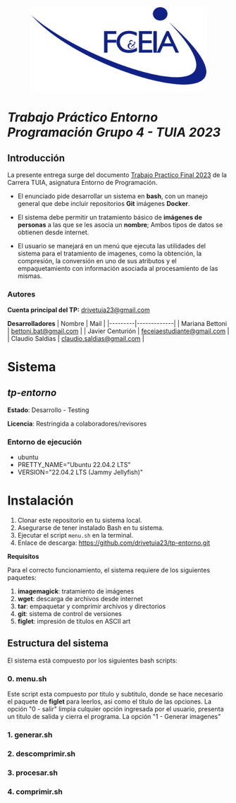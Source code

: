 <p align="center"><img src="https://github.com/drivetuia23/tp-entorno/blob/main/FCEIA-logo.png" width="400"></a></p>

# _Trabajo Práctico Entorno Programación Grupo 4 - TUIA 2023_

## Introducción
La presente entrega surge del documento [Trabajo Practico Final 2023](https://drive.google.com/file/d/1KKVDdJaA6RKaLsaN2kOjZEvV_cZJ8ZsW/view?usp=sharing) de la Carrera TUIA, asignatura Entorno de Programación. 

*  El enunciado pide desarrollar un sistema en **bash**, con un manejo general que debe incluir repositorios **Git** imágenes **Docker**.

*  El sistema debe permitir un tratamiento básico de __imágenes de personas__ a las que se les asocia un __nombre__; Ambos tipos de datos se obtienen desde internet. 

*  El usuario se manejará en un menú que ejecuta las utilidades del sistema para el tratamiento de imagenes, como la obtención, la compresión, la conversión en uno de sus atributos y el empaquetamiento con información asociada al procesamiento de las mismas.

### Autores

**Cuenta principal del TP:** drivetuia23@gmail.com

**Desarrolladores**
| Nombre  | Mail |
|---------|-------------|
| Mariana Bettoni | bettoni.bat@gmail.com |
| Javier Centurión | feceiaestudiante@gmail.com |
| Claudio Saldias | claudio.saldias@gmail.com |

# Sistema

## _tp-entorno_

**Estado**: Desarrollo - Testing


**Licencia**: Restringida a colaboradores/revisores

### Entorno de ejecución
* ubuntu 
* PRETTY_NAME="Ubuntu 22.04.2 LTS"
* VERSION="22.04.2 LTS (Jammy Jellyfish)"
  
# Instalación
1. Clonar este repositorio en tu sistema local.
2. Asegurarse de tener instalado Bash en tu sistema.
3. Ejecutar el script `menu.sh` en la terminal.
4. Enlace de descarga: https://github.com/drivetuia23/tp-entorno.git
   
**Requisitos**

Para el correcto funcionamiento, el sistema requiere de los siguientes paquetes:
1. **imagemagick**: tratamiento de imágenes
2. **wget**: descarga de archivos desde internet
3. **tar**: empaquetar y comprimir archivos y directorios
4. **git**: sistema de control de versiones
5. **figlet**: impresión de titulos en ASCII art

## Estructura del sistema
El sistema está compuesto por los siguientes bash scripts:

### 0.  menu.sh
Este script esta compuesto por titulo y subtitulo, donde se hace necesario el paquete de **figlet** para leerlos, asi como el titulo de las opciones. La opción "0 - salir" limpia culquier opción ingresada por el usuario, presenta un titulo de salida y cierra el programa. La opción "1 - Generar imagenes"
### 1.  generar.sh
### 2.  descomprimir.sh
### 3.  procesar.sh
### 4.  comprimir.sh

